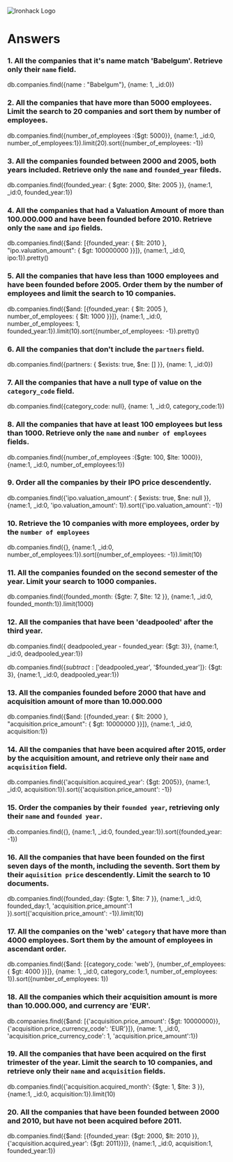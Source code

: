 ![Ironhack Logo](https://i.imgur.com/1QgrNNw.png)

# Answers

### 1. All the companies that it's name match 'Babelgum'. Retrieve only their `name` field.

db.companies.find({name : "Babelgum"}, {name: 1, _id:0})

### 2. All the companies that have more than 5000 employees. Limit the search to 20 companies and sort them by **number of employees**.

db.companies.find({number_of_employees :{$gt: 5000}}, {name:1, _id:0, number_of_employees:1}).limit(20).sort({number_of_employees: -1})

### 3. All the companies founded between 2000 and 2005, both years included. Retrieve only the `name` and `founded_year` fileds.

db.companies.find({founded_year: { $gte: 2000, $lte: 2005 }}, {name:1, _id:0, founded_year:1})


### 4. All the companies that had a Valuation Amount of more than 100.000.000 and have been founded before 2010. Retrieve only the `name` and `ipo` fields.

db.companies.find({$and: [{founded_year: { $lt: 2010 }, "ipo.valuation_amount": { $gt: 100000000 }}]}, {name:1, _id:0, ipo:1}).pretty()

### 5. All the companies that have less than 1000 employees and have been founded before 2005. Order them by the number of employees and limit the search to 10 companies.

db.companies.find({$and: [{founded_year: { $lt: 2005 }, number_of_employees: { $lt: 1000 }}]}, {name:1, _id:0, number_of_employees: 1, founded_year:1}).limit(10).sort({number_of_employees: -1}).pretty()

### 6. All the companies that don't include the `partners` field.

db.companies.find({partners: { $exists: true, $ne: [] }}, {name: 1, _id:0})

### 7. All the companies that have a null type of value on the `category_code` field.

db.companies.find({category_code: null}, {name: 1, _id:0, category_code:1})

### 8. All the companies that have at least 100 employees but less than 1000. Retrieve only the `name` and `number of employees` fields.

db.companies.find({number_of_employees :{$gte: 100, $lte: 1000}}, {name:1, _id:0, number_of_employees:1})

### 9. Order all the companies by their IPO price descendently.

db.companies.find({'ipo.valuation_amount': { $exists: true, $ne: null }}, {name:1, _id:0, 'ipo.valuation_amount': 1}).sort({'ipo.valuation_amount': -1})

### 10. Retrieve the 10 companies with more employees, order by the `number of employees`

db.companies.find({}, {name:1, _id:0, number_of_employees:1}).sort({number_of_employees: -1}).limit(10)

### 11. All the companies founded on the second semester of the year. Limit your search to 1000 companies.

db.companies.find({founded_month: {$gte: 7, $lte: 12 }}, {name:1, _id:0, founded_month:1}).limit(1000)

### 12. All the companies that have been 'deadpooled' after the third year.

db.companies.find({ deadpooled_year - founded_year: {$gt: 3}}, {name:1, _id:0, deadpooled_year:1})

db.companies.find({$subtract:['$deadpooled_year', '$founded_year']}: {$gt: 3}, {name:1, _id:0, deadpooled_year:1})


### 13. All the companies founded before 2000 that have and acquisition amount of more than 10.000.000

db.companies.find({$and: [{founded_year: { $lt: 2000 }, "acquisition.price_amount": { $gt: 10000000 }}]}, {name:1, _id:0, acquisition:1})

### 14. All the companies that have been acquired after 2015, order by the acquisition amount, and retrieve only their `name` and `acquisition` field.

db.companies.find({'acquisition.acquired_year': {$gt: 2005}}, {name:1, _id:0, acquisition:1}).sort({'acquisition.price_amount': -1})

### 15. Order the companies by their `founded year`, retrieving only their `name` and `founded year`.

db.companies.find({}, {name:1, _id:0, founded_year:1}).sort({founded_year: -1})

### 16. All the companies that have been founded on the first seven days of the month, including the seventh. Sort them by their `aquisition price` descendently. Limit the search to 10 documents.

db.companies.find({founded_day: {$gte: 1, $lte: 7 }}, {name:1, _id:0, founded_day:1, 'acquisition.price_amount':1 }).sort({'acquisition.price_amount': -1}).limit(10)

### 17. All the companies on the 'web' `category` that have more than 4000 employees. Sort them by the amount of employees in ascendant order.

db.companies.find({$and: [{category_code: 'web'}, {number_of_employees: { $gt: 4000 }}]}, {name: 1, _id:0, category_code:1, number_of_employees: 1}).sort({number_of_employees: 1})

### 18. All the companies which their acquisition amount is more than 10.000.000, and currency are 'EUR'.

db.companies.find({$and: [{'acquisition.price_amount': {$gt: 10000000}}, {'acquisition.price_currency_code': 'EUR'}]}, {name: 1, _id:0, 'acquisition.price_currency_code': 1, 'acquisition.price_amount':1})

### 19. All the companies that have been acquired on the first trimester of the year. Limit the search to 10 companies, and retrieve only their `name` and `acquisition` fields.

db.companies.find({'acquisition.acquired_month': {$gte: 1, $lte: 3 }}, {name:1, _id:0, acquisition:1}).limit(10)

### 20. All the companies that have been founded between 2000 and 2010, but have not been acquired before 2011.

db.companies.find({$and: [{founded_year: {$gt: 2000, $lt: 2010 }}, {'acquisition.acquired_year': {$gt: 2011}}]}, {name:1, _id:0, acquisition:1, founded_year:1})
